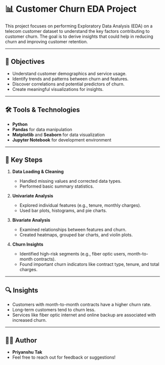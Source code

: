 # 📊 Customer Churn EDA Project

This project focuses on performing Exploratory Data Analysis (EDA) on a telecom customer dataset to understand the key factors contributing to customer churn. The goal is to derive insights that could help in reducing churn and improving customer retention.

---

## 🧠 Objectives

* Understand customer demographics and service usage.
* Identify trends and patterns between churn and features.
* Discover correlations and potential predictors of churn.
* Create meaningful visualizations for insights.

---

## 🛠️ Tools & Technologies

* **Python**
* **Pandas** for data manipulation
* **Matplotlib** and **Seaborn** for data visualization
* **Jupyter Notebook** for development environment

---

## 📌 Key Steps

1. **Data Loading & Cleaning**

   * Handled missing values and corrected data types.
   * Performed basic summary statistics.

2. **Univariate Analysis**

   * Explored individual features (e.g., tenure, monthly charges).
   * Used bar plots, histograms, and pie charts.

3. **Bivariate Analysis**

   * Examined relationships between features and churn.
   * Created heatmaps, grouped bar charts, and violin plots.

4. **Churn Insights**

   * Identified high-risk segments (e.g., fiber optic users, month-to-month contracts).
   * Found important churn indicators like contract type, tenure, and total charges.

---


## 🔍 Insights

* Customers with month-to-month contracts have a higher churn rate.
* Long-term customers tend to churn less.
* Services like fiber optic internet and online backup are associated with increased churn.

---



## 🧑‍💻 Author

* **Priyanshu Tak**
* Feel free to reach out for feedback or suggestions!


